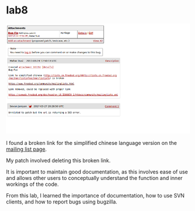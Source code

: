 # lab8

![Image](assets/index.png)

I found a broken link for the simplified chinese language version on the 
[mailing list 
page](http://lists.cn.freebsd.org/mhttp://lists.cn.freebsd.org/mailman/listinfoailman/listinfo).

My patch involved deleting this broken link.

It is important to maintain good documentation, as this involves ease of 
use and allows other users to conceptually understand the function and 
inner workings of the code.

From this lab, I learned the importance of documentation, how to use SVN 
clients, and how to report bugs using bugzilla.
